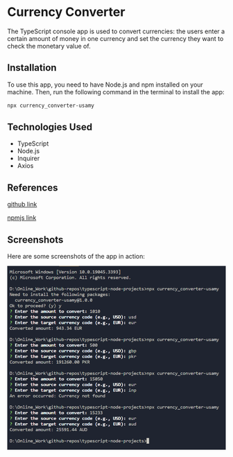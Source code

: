 # Currency Converter

The TypeScript console app is used to convert currencies: the users enter a certain amount of money in one currency and set the currency they want to check the monetary value of.

## Installation

To use this app, you need to have Node.js and npm installed on your machine. Then, run the following command in the terminal to install the app:

```bash
npx currency_converter-usamy
```

## Technologies Used

- TypeScript
- Node.js
- Inquirer
- Axios

## References

[github link](https://github.com/usamyismy7/typescript-node-projects/tree/main/project04-currency_converter)

[npmjs link](https://www.npmjs.com/package/currency_converter-usamy)

## Screenshots

Here are some screenshots of the app in action:

![Alt text](https://raw.githubusercontent.com/usamyismy7/typescript-node-projects/main/project04-currency_converter/image.png)
